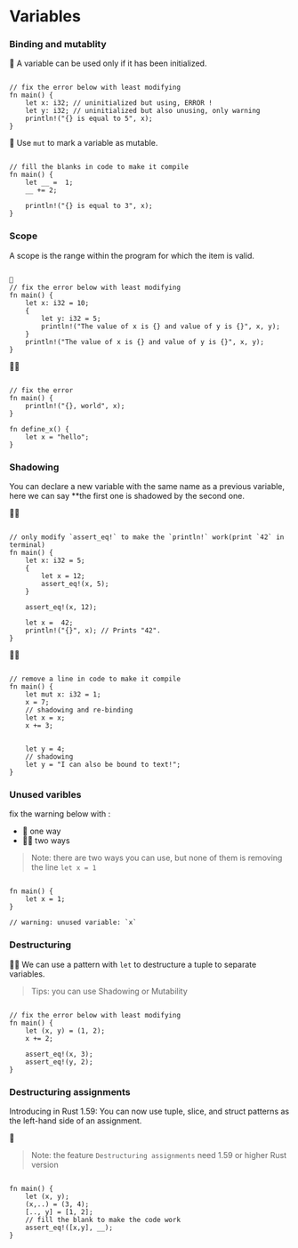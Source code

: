 # Variables

### Binding and mutablity
🌟 A variable can be used only if it has been initialized.
```rust,editable

// fix the error below with least modifying
fn main() {
    let x: i32; // uninitialized but using, ERROR !
    let y: i32; // uninitialized but also unusing, only warning
    println!("{} is equal to 5", x); 
}
```

🌟 Use `mut` to mark a variable as mutable.
```rust,editable

// fill the blanks in code to make it compile
fn main() {
    let __ =  1;
    __ += 2; 
    
    println!("{} is equal to 3", x); 
}
```

### Scope
A scope is the range within the program for which the item is valid.
```rust,editable.

🌟 
// fix the error below with least modifying
fn main() {
    let x: i32 = 10;
    {
        let y: i32 = 5;
        println!("The value of x is {} and value of y is {}", x, y);
    }
    println!("The value of x is {} and value of y is {}", x, y); 
}
```

🌟🌟 
```rust,editable

// fix the error
fn main() {
    println!("{}, world", x); 
}

fn define_x() {
    let x = "hello";
}
```

### Shadowing
You can declare a new variable with the same name as a previous variable, here we can say **the first one is shadowed by the second one.

🌟🌟 
```rust,editable

// only modify `assert_eq!` to make the `println!` work(print `42` in terminal)
fn main() {
    let x: i32 = 5;
    {
        let x = 12;
        assert_eq!(x, 5);
    }

    assert_eq!(x, 12);

    let x =  42;
    println!("{}", x); // Prints "42".
}
```

🌟🌟 
```rust,editable

// remove a line in code to make it compile
fn main() {
    let mut x: i32 = 1;
    x = 7;
    // shadowing and re-binding
    let x = x; 
    x += 3;


    let y = 4;
    // shadowing
    let y = "I can also be bound to text!"; 
}
```

### Unused varibles
fix the warning below with :

- 🌟  one way
- 🌟🌟  two ways

> Note: there are two ways you can use, but none of them is removing the line `let x = 1` 

```rust,editable

fn main() {
    let x = 1; 
}

// warning: unused variable: `x`
```

### Destructuring
🌟🌟 We can use a pattern with `let` to destructure a tuple to separate variables.

> Tips: you can use Shadowing or Mutability

```rust,editable

// fix the error below with least modifying
fn main() {
    let (x, y) = (1, 2);
    x += 2;

    assert_eq!(x, 3);
    assert_eq!(y, 2);
}
```

### Destructuring assignments
Introducing in Rust 1.59: You can now use tuple, slice, and struct patterns as the left-hand side of an assignment.

🌟

> Note: the feature `Destructuring assignments` need 1.59 or higher Rust version

```rust,editable

fn main() {
    let (x, y);
    (x,..) = (3, 4);
    [.., y] = [1, 2];
    // fill the blank to make the code work
    assert_eq!([x,y], __);
} 
```